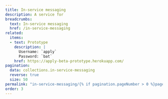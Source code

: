 ```yaml
---
title: In-service messaging
description: A service for 
breadcrumbs:
  text: In-service messaging
  href: /in-service-messaging
related:
  items:
  - text: Prototype
    description: |
      Username: `apply`
      Password: `bat`
    href: https://apply-beta-prototype.herokuapp.com/
pagination:
  data: collections.in-service-messaging
  reverse: true
  size: 50
permalink: "in-service-messaging/{% if pagination.pageNumber > 0 %}page/{{ pagination.pageNumber + 1 }}{% else %}index{% endif %}.html"
order: 3
---
```

